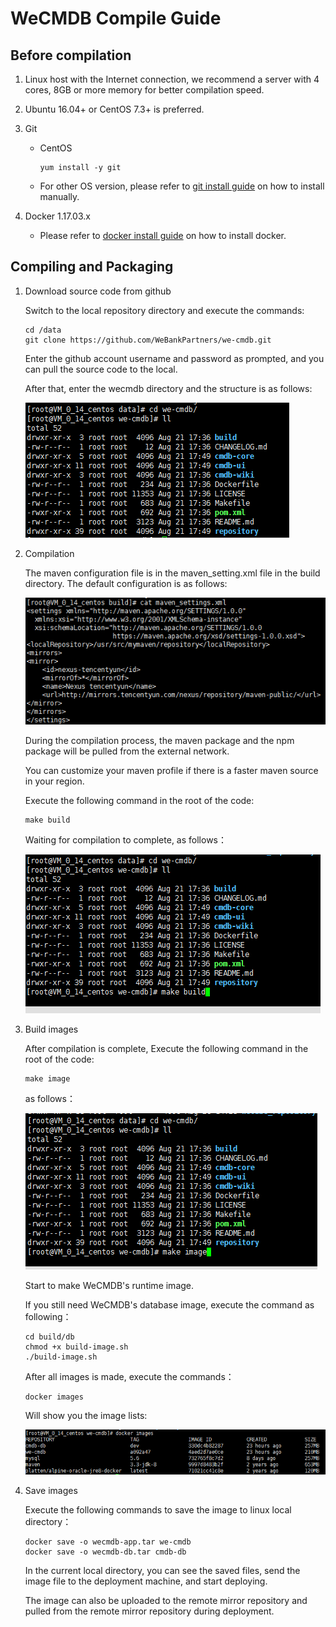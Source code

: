 # WeCMDB Compile Guide


## Before compilation
1. Linux host with the Internet connection, we recommend a server with 4 cores, 8GB or more memory for better compilation speed.
2. Ubuntu 16.04+ or CentOS 7.3+ is preferred.
3. Git
	- CentOS
        ```shell script
        yum install -y git
        ```
	- For other OS version, please refer to [git install guide](https://github.com/WeBankPartners/we-cmdb/blob/master/cmdb-wiki/docs/install/git_install_guide_en.md) on how to install manually.

4. Docker 1.17.03.x
	- Please refer to [docker install guide](https://github.com/WeBankPartners/we-cmdb/blob/master/cmdb-wiki/docs/install/docker_install_guide_en.md) on how to install docker.


## Compiling and Packaging
1. Download source code from github

	Switch to the local repository directory and execute the commands:
	
	```shell script
	cd /data	
	git clone https://github.com/WeBankPartners/we-cmdb.git
	```

	Enter the github account username and password as prompted, and you can pull the source code to the local.

	After that, enter the wecmdb directory and the structure is as follows:

	![wecmdb_dir](images/wecmdb_dir.png)

2. Compilation

	The maven configuration file is in the maven_setting.xml file in the build directory. The default configuration is as follows:

	![wecmdb_maven_settings](images/wecmdb_maven_settings.png)

	During the compilation process, the maven package and the npm package will be pulled from the external network.
	 
	You can customize your maven profile if there is a faster maven source in your region.

	Execute the following command in the root of the code:

    ```shell script
    make build
	```
	
	Waiting for compilation to complete, as follows：

	![wecmdb_make_build](images/wecmdb_make_build.png)

3. Build images
	
	After compilation is complete, Execute the following command in the root of the code:

    ```shell script
    make image
	```
	
	as follows：

	![wecmdb_make_image](images/wecmdb_make_image.png)

	Start to make WeCMDB's runtime image.

	If you still need WeCMDB's database image, execute the command as following：

	```shell script
	cd build/db
	chmod +x build-image.sh
	./build-image.sh
	```

	After all images is made, execute the commands：

	```shell script
	docker images
	```
	
	Will show you the image lists:
	
	![wecmdb_images](images/wecmdb_images.png)
	
4. Save images
	
	Execute the following commands to save the image to linux local directory：
	
	```shell script
	docker save -o wecmdb-app.tar we-cmdb
	docker save -o wecmdb-db.tar cmdb-db
	```

	In the current local directory, you can see the saved files, send the image file to the deployment machine, and start deploying.

	The image can also be uploaded to the remote mirror repository and pulled from the remote mirror repository during deployment.